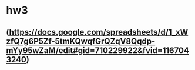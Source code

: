 # hw3
## (https://docs.google.com/spreadsheets/d/1_xWzfQ7g6P5Zf-5tmKQwqfGrQZqV8Qqdp-mYy95wZaM/edit#gid=710229922&fvid=1167043240)
